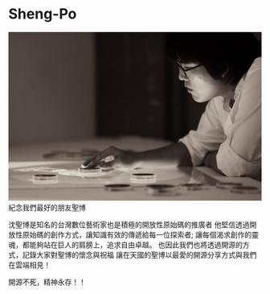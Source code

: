 Sheng-Po
========
![alt tag](https://github.com/aluanwang/Sheng-Po/blob/master/img/shengpo.jpg)
紀念我們最好的朋友聖博

沈聖博是知名的台灣數位藝術家也是積極的開放性原始碼的推廣者
他堅信透過開放性原始碼的創作方式，讓知識有效的傳遞給每一位探索者;
讓每個渴求創作的靈魂，都能夠站在巨人的肩膀上，追求自由卓越。
也因此我們也將透過開源的方式，記錄大家對聖博的懷念與祝福
讓在天國的聖博以最愛的開源分享方式與我們在雲端相見！

開源不死，精神永存！！

